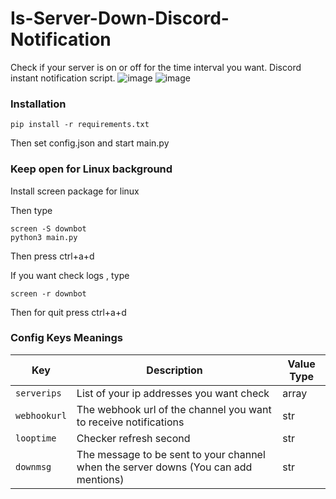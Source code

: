 # Is-Server-Down-Discord-Notification

Check if your server is on or off for the time interval you want. Discord instant notification script.
![image](https://user-images.githubusercontent.com/38614710/106111494-1fe6bc00-615d-11eb-94b2-95ea46aa111d.png)
![image](https://user-images.githubusercontent.com/38614710/106111610-4c023d00-615d-11eb-9b43-9de41eac4ebc.png)

### Installation

`pip install -r requirements.txt`

Then set config.json and start main.py

### Keep open for Linux background

Install screen package for linux

Then type

```
screen -S downbot
python3 main.py
```

Then press ctrl+a+d

If you want check logs , type

```
screen -r downbot
```

Then for quit press ctrl+a+d

### Config Keys Meanings

| Key          | Description                                                                         | Value Type |
| ------------ | ----------------------------------------------------------------------------------- | ---------- |
| `serverips`  | List of your ip addresses you want check                                            | array      |
| `webhookurl` | The webhook url of the channel you want to receive notifications                    | str        |
| `looptime`   | Checker refresh second                                                              | str        |
| `downmsg`    | The message to be sent to your channel when the server downs (You can add mentions) | str        |
